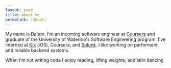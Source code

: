 ```yaml
---
layout: page
title: about me
permalink: /about/
---
```


My name is Dalton. I'm an incoming software engineer at [Coursera](https://www.coursera.org/)
and graduate of the University of Waterloo's Software Engineering program.
I've interned at [Kik](https://www.kik.com/) (iOS), Coursera, and [Splunk](https://www.splunk.com/).
I like working on  performant and reliable backend systems.

When I'm not writing code I enjoy reading, lifting weights, and latin dancing
